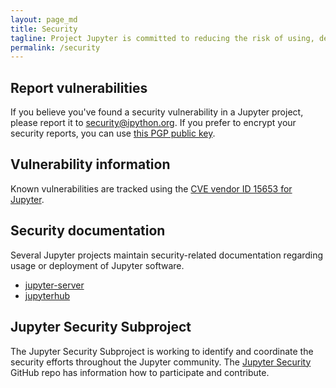 ```yaml
---
layout: page_md
title: Security
tagline: Project Jupyter is committed to reducing the risk of using, deploying, operating, or developing Jupyter software.
permalink: /security
---
```


## Report vulnerabilities

If you believe you've found a security vulnerability in a Jupyter project,
please report it to [security@ipython.org](mailto:security@ipython.org).
If you prefer to encrypt your security reports,
you can use [this PGP public key](assets/ipython_security.asc).

## Vulnerability information

Known vulnerabilities are tracked using the [CVE vendor ID 15653 for Jupyter](https://www.cvedetails.com/vulnerability-list/vendor_id-15653/Jupyter.html).

## Security documentation

Several Jupyter projects maintain security-related documentation regarding usage or deployment of
Jupyter software.

- [jupyter-server](https://jupyter-server.readthedocs.io/en/latest/operators/security.html)
- [jupyterhub](https://jupyterhub.readthedocs.io/en/stable/reference/websecurity.html)

## Jupyter Security Subproject

The Jupyter Security Subproject is working to identify and coordinate
the security efforts throughout the Jupyter community. The
[Jupyter Security](https://github.com/jupyter/security) GitHub repo
has information how to participate and contribute.
